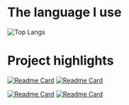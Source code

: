 # The language I use
![Top Langs](https://github-readme-stats.vercel.app/api/top-langs/?username=rahul38888\&hide_progress=true)

# Project highlights
[![Readme Card](https://github-readme-stats.vercel.app/api/pin/?username=rahul38888\&repo=openai-project\&show_owner=false)](https://github.com/rahul38888/openai-project)
[![Readme Card](https://github-readme-stats.vercel.app/api/pin/?username=rahul38888\&repo=Packman3D\&show_owner=false)](https://github.com/rahul38888/Packman3D)

[![Readme Card](https://github-readme-stats.vercel.app/api/pin/?username=rahul38888\&repo=Solar-Explorar\&show_owner=false)](https://github.com/rahul38888/Solar-Explorar)
[![Readme Card](https://github-readme-stats.vercel.app/api/pin/?username=rahul38888\&repo=Caves\&show_owner=false)](https://github.com/rahul38888/Caves)
